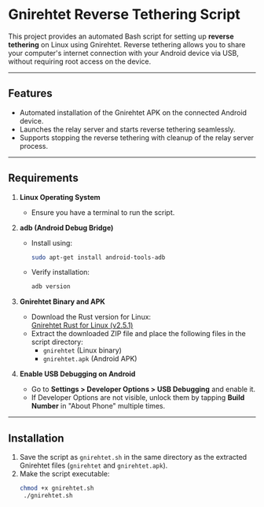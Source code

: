 # Gnirehtet Reverse Tethering Script

This project provides an automated Bash script for setting up **reverse tethering** on Linux using Gnirehtet. Reverse tethering allows you to share your computer's internet connection with your Android device via USB, without requiring root access on the device.

---

## Features
- Automated installation of the Gnirehtet APK on the connected Android device.
- Launches the relay server and starts reverse tethering seamlessly.
- Supports stopping the reverse tethering with cleanup of the relay server process.

---

## Requirements
1. **Linux Operating System**
   - Ensure you have a terminal to run the script.
2. **adb (Android Debug Bridge)**
   - Install using:
     ```bash
     sudo apt-get install android-tools-adb
     ```
   - Verify installation:
     ```bash
     adb version
     ```
3. **Gnirehtet Binary and APK**
   - Download the Rust version for Linux:  
     [Gnirehtet Rust for Linux (v2.5.1)](https://github.com/Genymobile/gnirehtet/releases/download/v2.5.1/gnirehtet-rust-linux64-v2.5.1.zip)
   - Extract the downloaded ZIP file and place the following files in the script directory:
     - `gnirehtet` (Linux binary)
     - `gnirehtet.apk` (Android APK)

4. **Enable USB Debugging on Android**
   - Go to **Settings > Developer Options > USB Debugging** and enable it.
   - If Developer Options are not visible, unlock them by tapping **Build Number** in "About Phone" multiple times.

---

## Installation
1. Save the script as `gnirehtet.sh` in the same directory as the extracted Gnirehtet files (`gnirehtet` and `gnirehtet.apk`).
2. Make the script executable:
   ```bash
   chmod +x gnirehtet.sh
    ./gnirehtet.sh
